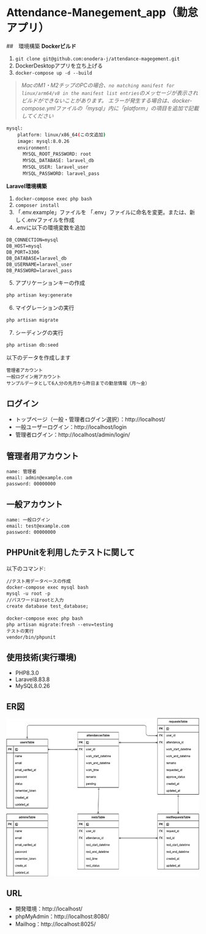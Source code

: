 # Attendance-Manegement_app（勤怠アプリ）

##　環境構築
**Dockerビルド**
1. `git clone git@github.com:onodera-j/attendance-magegement.git`
2. DockerDesktopアプリを立ち上げる
3. `docker-compose up -d --build`

> *MacのM1・M2チップのPCの場合、`no matching manifest for linux/arm64/v8 in the manifest list entries`のメッセージが表示されビルドができないことがあります。
エラーが発生する場合は、docker-compose.ymlファイルの「mysql」内に「platform」の項目を追加で記載してください*
``` bash
mysql:
    platform: linux/x86_64(この文追加)
    image: mysql:8.0.26
    environment:
      MYSQL_ROOT_PASSWORD: root
      MYSQL_DATABASE: laravel_db
      MYSQL_USER: laravel_user
      MYSQL_PASSWORD: laravel_pass
```

**Laravel環境構築**
1. `docker-compose exec php bash`
2. `composer install`
3. 「.env.example」ファイルを 「.env」ファイルに命名を変更。または、新しく.envファイルを作成
4. .envに以下の環境変数を追加
``` text
DB_CONNECTION=mysql
DB_HOST=mysql
DB_PORT=3306
DB_DATABASE=laravel_db
DB_USERNAME=laravel_user
DB_PASSWORD=laravel_pass
```

5. アプリケーションキーの作成
``` bash
php artisan key:generate
```

6. マイグレーションの実行
``` bash
php artisan migrate
```

7. シーディングの実行
``` bash
php artisan db:seed
```
以下のデータを作成します
``` text
管理者アカウント
一般ログイン用アカウント
サンプルデータとして6人分の先月から昨日までの勤怠情報（月～金）
```

## ログイン
- トップページ（一般・管理者ログイン選択）：http://localhost/
- 一般ユーザーログイン：http://localhost/login
- 管理者ログイン：http://localhost/admin/login/

## 管理者用アカウント
``` text
name: 管理者
email: admin@example.com
password: 00000000
```

## 一般アカウント
``` text
name: 一般ログイン
email: test@example.com
password: 00000000
```

## PHPUnitを利用したテストに関して
以下のコマンド:  
```
//テスト用データベースの作成
docker-compose exec mysql bash
mysql -u root -p
//パスワードはrootと入力
create database test_database;

docker-compose exec php bash
php artisan migrate:fresh --env=testing
テストの実行
vendor/bin/phpunit
```

## 使用技術(実行環境)
- PHP8.3.0
- Laravel8.83.8
- MySQL8.0.26

## ER図
![alt](ER.drawio.png)

## URL
- 開発環境：http://localhost/
- phpMyAdmin：http://localhost:8080/
- Mailhog：http://localhost:8025/
